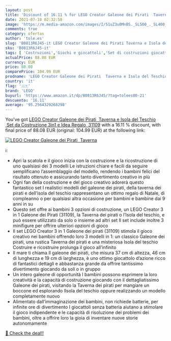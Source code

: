 ```yaml
---
layout: post
title: 'Discount of 16.11 % for LEGO Creator Galeone dei Pirati  Taverna'
date: 2021-07-18 02:32:58
image: 'https://m.media-amazon.com/images/I/51uZ3u0MnBS._SL500_._SL400_.jpg'
comments: true
category: ofertas
author: 'tole.es'
slug: 'B0813R6J45-it LEGO Creator Galeone dei Pirati Taverna e Isola del...'
sku: 'B0813R6J45-it'
tags: [ 'Costruzioni','Giochi e giocattoli','Set di costruzioni giocattolo','lego', ]
actualPrice: 88.08 EUR
currency: EUR
price: 88.08
comparePrice: 104.99 EUR
prodname: 'LEGO Creator Galeone dei Pirati  Taverna e Isola del Teschio  Set da Costruzione 3in1 e Idea Regalo  31109'
country: 'it'
flag: '🇮🇹'
brand: 'LEGO'
buyurl: 'https://www.amazon.it/dp/B0813R6J45/?tag=tolees00-21'
descuento: '16.11'
average: '95.2564329268298'
---
```


You've got [LEGO Creator Galeone dei Pirati  Taverna e Isola del Teschio  Set da Costruzione 3in1 e Idea Regalo  31109](https://www.amazon.it/dp/B0813R6J45/?tag=tolees00-21) with a  16.11 % discount, with final price of 88.08 EUR (original: 104.99 EUR) at the following link:

[![LEGO Creator Galeone dei Pirati  Taverna](https://m.media-amazon.com/images/I/51uZ3u0MnBS._SL500_._SL400_.jpg)](https://www.amazon.it/dp/B0813R6J45/?tag=tolees00-21)

ℹ️:

- Apri la scatola e il gioco inizia con la costruzione e la ricostruzione di uno qualsiasi dei 3 modelli Le istruzioni chiare e facili da seguire semplificano l’assemblaggio del modello, rendendo i bambini felici del risultato ottenuto e assicurando tanto divertimento creativo in più
- Ogni fan della costruzione e del gioco creativo adorerà questo fantastico set I realistici modelli del galeone dei pirati, della taverna dei pirati e dell’isola del teschio rappresentano un ottimo regalo di Natale, di compleanno o per qualsiasi altra occasione per bambini e bambine dai 9 anni in su
- Questo set offre ai bambini 3 opzioni di costruzione, un LEGO Creator 3 in 1 Galeone dei Pirati (31109), la Taverna dei pirati o l’Isola del teschio, e può essere utilizzato da solo o insieme ad altri set Il set include inoltre 3 minifigure per offrire ulteriori opzioni di gioco
- Il set LEGO Creator 3 in 1 Galeone dei pirati (31109) stimola il gioco creativo nei bambini offrendo loro 3 modelli in 1: un classico Galeone dei pirati, una rustica Taverna dei pirati e una misteriosa Isola del teschio Costruire e ricostruire prolunga il gioco all’infinito
- Il mare ti chiama Il galeone dei pirati, che misura 37 cm di altezza, 46 cm di lunghezza e 19 cm di larghezza, è uno ottimo giocattolo d’azione ricco di fantastici dettagli e abbastanza grande da offrire tantissimo divertimento giocando da soli o in gruppo
- Un intero galeone di opportunità I bambini possono esprimere la loro creatività e la capacità di costruzione giocando con il dettagliatissimo Galeone dei pirati, visitando la Taverna dei pirati per mangiare un boccone ed esplorando lIsola del teschio oppure realizzando un modello completamente nuovo
- Alimentato dall’immaginazione dei bambini, non richiede batterie, per infinite ore di divertimento I giocattoli senza batteria aiutano a stimolare il gioco indipendente e le capacità di risoluzione dei problemi dei bambini, oltre a offrire loro la gioia di inventare nuove storie autonomamente

[🛒 Check the deal!!](https://www.amazon.it/dp/B0813R6J45/?tag=tolees00-21)
